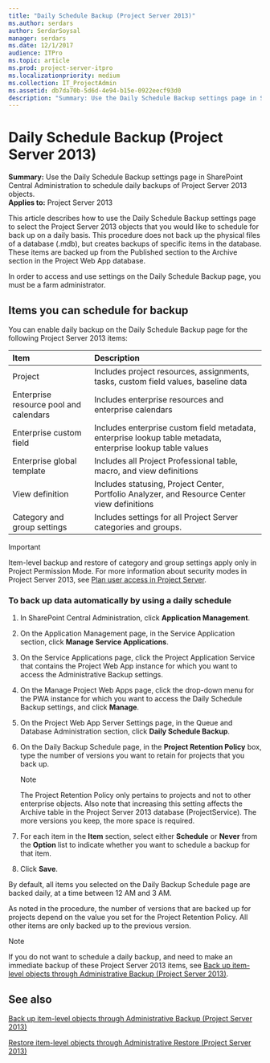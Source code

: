 ```yaml
---
title: "Daily Schedule Backup (Project Server 2013)"
ms.author: serdars
author: SerdarSoysal
manager: serdars
ms.date: 12/1/2017
audience: ITPro
ms.topic: article
ms.prod: project-server-itpro
ms.localizationpriority: medium
ms.collection: IT_ProjectAdmin
ms.assetid: db7da70b-5d6d-4e94-b15e-0922eecf93d0
description: "Summary: Use the Daily Schedule Backup settings page in SharePoint Central Administration to schedule daily backups of Project Server 2013 objects."
---
```


# Daily Schedule Backup (Project Server 2013)
 
 **Summary:** Use the Daily Schedule Backup settings page in SharePoint Central Administration to schedule daily backups of Project Server 2013 objects.<br/>
**Applies to:** Project Server 2013
  
This article describes how to use the Daily Schedule Backup settings page to select the Project Server 2013 objects that you would like to schedule for back up on a daily basis. This procedure does not back up the physical files of a database (.mdb), but creates backups of specific items in the database. These items are backed up from the Published section to the Archive section in the Project Web App database. 
  
In order to access and use settings on the Daily Schedule Backup page, you must be a farm administrator.
  
## Items you can schedule for backup

You can enable daily backup on the Daily Schedule Backup page for the following Project Server 2013 items:
  
|**Item**|**Description**|
|:-----|:-----|
|Project  <br/> |Includes project resources, assignments, tasks, custom field values, baseline data  <br/> |
|Enterprise resource pool and calendars  <br/> |Includes enterprise resources and enterprise calendars  <br/> |
|Enterprise custom field  <br/> |Includes enterprise custom field metadata, enterprise lookup table metadata, enterprise lookup table values  <br/> |
|Enterprise global template  <br/> |Includes all Project Professional table, macro, and view definitions  <br/> |
|View definition  <br/> |Includes statusing, Project Center, Portfolio Analyzer, and Resource Center view definitions  <br/> |
|Category and group settings  <br/> |Includes settings for all Project Server categories and groups.  <br/> |
   
> [!IMPORTANT]
> Item-level backup and restore of category and group settings apply only in Project Permission Mode. For more information about security modes in Project Server 2013, see [Plan user access in Project Server](plan-user-access-in-project-server.md). 
  
### To back up data automatically by using a daily schedule

1. In SharePoint Central Administration, click **Application Management**.
    
2. On the Application Management page, in the Service Application section, click **Manage Service Applications**.
    
3. On the Service Applications page, click the Project Application Service that contains the Project Web App instance for which you want to access the Administrative Backup settings.
    
4. On the Manage Project Web Apps page, click the drop-down menu for the PWA instance for which you want to access the Daily Schedule Backup settings, and click **Manage**.
    
5. On the Project Web App Server Settings page, in the Queue and Database Administration section, click **Daily Schedule Backup**.
    
6. On the Daily Backup Schedule page, in the **Project Retention Policy** box, type the number of versions you want to retain for projects that you back up.
    
    > [!NOTE]
    > The Project Retention Policy only pertains to projects and not to other enterprise objects. Also note that increasing this setting affects the Archive table in the Project Server 2013 database (ProjectService). The more versions you keep, the more space is required. 
  
7. For each item in the **Item** section, select either **Schedule** or **Never** from the **Option** list to indicate whether you want to schedule a backup for that item.
    
8. Click **Save**.
    
By default, all items you selected on the Daily Backup Schedule page are backed daily, at a time between 12 AM and 3 AM. 
  
As noted in the procedure, the number of versions that are backed up for projects depend on the value you set for the Project Retention Policy. All other items are only backed up to the previous version.
  
> [!NOTE]
> If you do not want to schedule a daily backup, and need to make an immediate backup of these Project Server 2013 items, see [Back up item-level objects through Administrative Backup (Project Server 2013)](back-up-item-level-objects-through-administrative-backup-project-server-2013.md). 
  
## See also

[Back up item-level objects through Administrative Backup (Project Server 2013)](back-up-item-level-objects-through-administrative-backup-project-server-2013.md)
  
[Restore item-level objects through Administrative Restore (Project Server 2013)](restore-item-level-objects-through-administrative-restore-project-server-2013.md)

